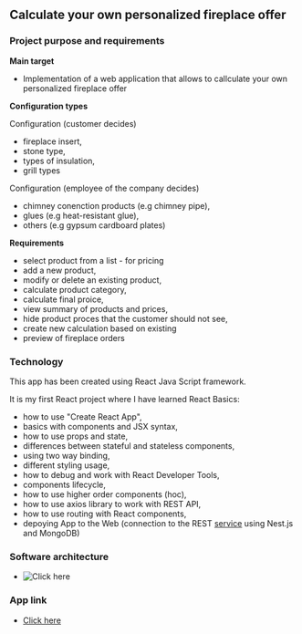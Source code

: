 ## Calculate your own personalized fireplace offer

### Project purpose and requirements

**Main target**
 
- Implementation of a web application that allows to callculate your own 
personalized fireplace offer

**Configuration types**

 Configuration (customer decides)
  - fireplace insert,
  - stone type,
  - types of insulation,
  - grill types
 
 Configuration (employee of the company decides)
  - chimney conenction products (e.g chimney pipe),
  - glues (e.g heat-resistant glue),
  - others (e.g gypsum cardboard plates)
 
**Requirements**

 - select product from a list - for pricing
 - add a new product,
 - modify or delete an existing product,
 - calculate product category,
 - calculate final proice,
 - view summary of products and prices,
 - hide product proces that the customer should not see,
 - create new calculation based on existing
 - preview of fireplace orders
 
### Technology

This app has been created using React Java Script framework.

It is my first React project where I have learned React Basics:

 - how to use "Create React App",
 - basics with components and JSX syntax,
 - how to use props and state,
 - differences between stateful and stateless components,
 - using two way binding,
 - different styling usage,
 - how to debug and work with React Developer Tools,
 - components lifecycle,
 - how to use higher order components (hoc),
 - how to use axios library to work with REST API,
 - how to use routing with React components,
 - depoying App to the Web (connection to the REST [service]() using Nest.js and MongoDB)

### Software architecture
- ![Click here]()

### App link
- [Click here](http://vps776189.ovh.net:3001)
